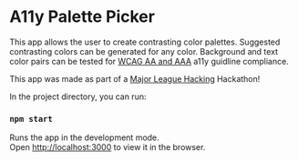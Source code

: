 # A11y Palette Picker

This app allows the user to create contrasting color palettes. Suggested contrasting colors can be generated for any color. Background and text color pairs can be tested for <a href="https://www.w3.org/WAI/standards-guidelines/wcag/" target="_blank" rel="noopener">WCAG AA and AAA</a> a11y guidline compliance. 

This app was made as part of a <a href="https://mlh.io/" target="_blank" rel="noopener">Major League Hacking</a> Hackathon!

In the project directory, you can run:

### `npm start`

Runs the app in the development mode.<br />
Open [http://localhost:3000](http://localhost:3000) to view it in the browser.
